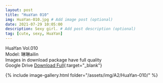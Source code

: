 ```yaml
---
layout: post
title: "HuaYan 010"
img: HuaYan-010.jpg # Add image post (optional)
date: 2021-07-29 10:05:00
description: Sexy girl. # Add post description (optional)
tag: [cute, sexy, HuaYan]
---
```

HuaYan Vol.010  
Model: 琳琳ailin    
Images in download package have full quality                    
Google Drive [Download Full](http://gestyy.com/eoAh0w){:target="_blank"}

{% include image-gallery.html folder="/assets/img/A2/HuaYan-010/" %}
